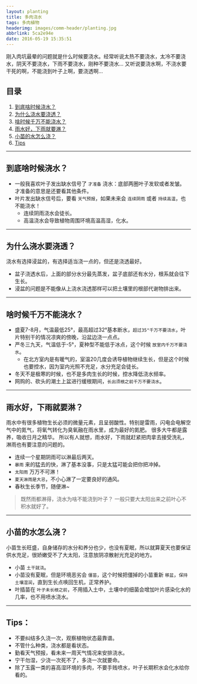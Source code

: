 ```yaml
---
layout: planting
title: 多肉浇水
tags: 多肉植物
headerimg: images/comm-header/planting.jpg
abbrlink: 5ca2e94e
date: 2016-05-19 15:35:51
---
```

刚入肉坑最晕的问题就是什么时候要浇水。经常听说太热不要浇水，太冷不要浇水，阴天不要浇水，下雨不要浇水，刚种不要浇水...
又听说要浇水啊，不浇水要干死的啊，不能浇到叶子上啊，要浇透啊...
<!-- more -->
## 目录
1. [到底啥时候浇水？](#到底啥时候浇水？)
2. [为什么浇水要浇透？](#为什么浇水要浇透？)
3. [啥时候千万不能浇水？](#啥时候千万不能浇水？)
4. [雨水好，下雨就要淋？](#雨水好，下雨就要淋？)
5. [小苗的水怎么浇？](#小苗的水怎么浇？)
6. [Tips](#Tips：)

* * *

## 到底啥时候浇水？

- 一般我喜欢叶子发出缺水信号了 ``才准备`` 浇水：底部两圈叶子发软或者发皱。
  才准备的意思是还要看其他条件。
- 叶片发出缺水信号后，要看 ``天气预报``，如果未来会 ``连续阴雨`` 或者 ``持续高温``，也不能浇水！
    + 连续阴雨浇水会徒长。
    + 高温浇水会导致植物周围环境高温高湿，化水。

* * *

## 为什么浇水要浇透？

浇水有选择浸盆的，有选择适当浇一点的，但还是浇透最好。
- 盆子浇透水后，上面的部分水分最先蒸发，盆子底部还有水分，根系就会往下生长。
- 浸盆的问题是不能像从上浇水浇透那样可以把土壤里的根部代谢物排出来。

* * *

## 啥时候千万不能浇水？

- 盛夏7-8月，气温最低25°，最高超过32°基本断水，``超过35°千万不要浇水``，叶片特别干的情况凉爽的傍晚，沿盆边浇一点点。
- 严冬三九天，气温低于-5°，夏种型不能低于冰点，这个时候 ``放室内千万不要浇水``。
    + 在北方室内是有暖气的，室温20几度会诱导植物继续生长，但是这个时候也要控水，因为室内光照不充足，水分充足会徒长。
- 冬天不是极寒的时候，也不是多肉生长的时候，控水降低浇水频率。
- 网购的、砍头的潮土上盆进行缓根期间，``长出须根之前千万不要浇水``。

* * *

## 雨水好，下雨就要淋？

雨水中有很多植物生长必须的微量元素，且呈弱酸性。特别是雷雨，闪电会电解空气中的氮气，将氧气转化为臭氧融在雨水里，成为最好的氮肥。
很多大牛都是露养，吸收日月之精华。
所以有人就想，雨水好，下雨就赶紧把肉拿去接受洗礼，淋雨也有要注意的问题的。
- 连续一个星期阴雨可以淋最后两天。
- ``暴雨`` 来的猛去的快，淋了基本没事，只是太猛可能会把你把冲掉。
- ``太阳雨`` 万万不可淋！
- ``夏天淋雨是大忌``，不小心淋了一定要良好的通风。
- 春秋生长季节，随便淋~

> 既然雨都淋得，浇水为啥不能浇到叶子？
> 一般只要大太阳出来之前叶心不积水就好了。

* * *

## 小苗的水怎么浇？

小苗生长旺盛，自身储存的水分和养分也少，也没有夏眠，所以就算夏天也要保证供水充足，很娇嫩受不了大太阳，注意放阴凉散射光充足的地方。
- 小苗 ``土干就浇``。
- 小苗没有夏眠，但是环境恶劣会 ``僵苗``，这个时候把僵掉的小苗重新 ``移盆``，``保持土壤湿润``，直到生长点唤回生机，正常养护。
- 叶插苗在 ``叶子未长根之前``，不用插入土中，土壤中的细菌会增加叶片感染化水的几率，也不用喷水浇水。

* * *

## Tips：

- 不要纠结多久浇一次，观察植物状态最靠谱。
- 不管什么种类，浇水都是看状态。
- 勤看天气预报，看未来一周天气情况来安排浇水。
- 宁干勿湿，少浇一次死不了，多浇一次就要命。
- 除了玉露一类的喜高湿环境的多肉，不要手贱喷水，叶子长期积水会化水给你看的。